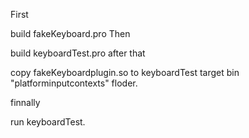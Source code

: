 First

  build fakeKeyboard.pro
Then

  build keyboardTest.pro
after that

  copy fakeKeyboardplugin.so to keyboardTest target bin "platforminputcontexts" floder.
 
finnally

  run keyboardTest.

